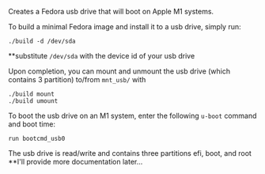 Creates a Fedora usb drive that will boot on Apple M1 systems.

To build a minimal Fedora image and install it to a usb drive, simply run:
```
./build -d /dev/sda
```

**substitute ```/dev/sda``` with the device id of your usb drive

Upon completion, you can mount and unmount the usb drive (which contains 3 partition) to/from ```mnt_usb/``` with 
```
./build mount
./build umount
```

To boot the usb drive on an M1 system, enter the following ```u-boot``` command and boot time:
```
run bootcmd_usb0
```

The usb drive is read/write and contains three partitions efi, boot, and root  
\*\*I'll provide more documentation later...
